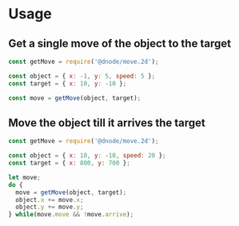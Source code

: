 # Usage

## Get a single move of the object to the target 

```javascript
const getMove = require('@dnode/move.2d');

const object = { x: -1, y: 5, speed: 5 };
const target = { x: 10, y: -10 };

const move = getMove(object, target);
```

## Move the object till it arrives the target

```javascript
const getMove = require('@dnode/move.2d');

const object = { x: 10, y: -10, speed: 20 };
const target = { x: 800, y: 700 };

let move;
do {
  move = getMove(object, target);
  object.x += move.x;
  object.y += move.y;
} while(move.move && !move.arrive);
```
